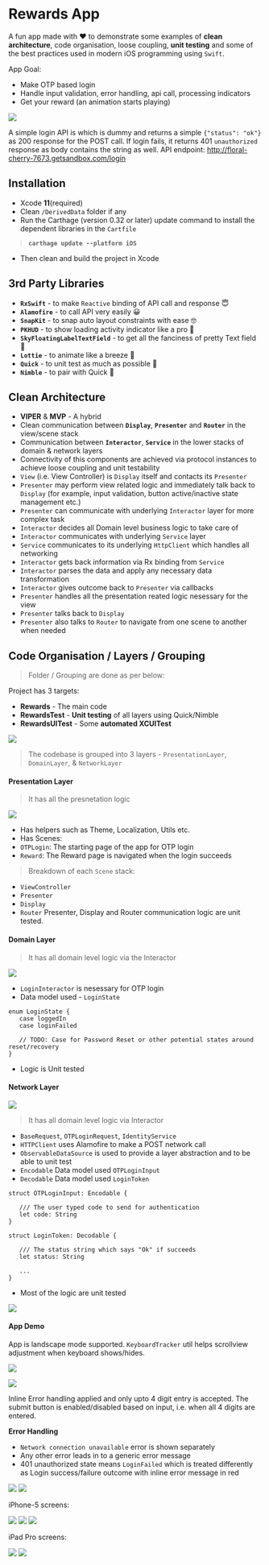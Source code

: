 # Rewards App
A fun app made with ❤️ to demonstrate some examples of **clean architecture**, code organisation, loose coupling, **unit testing** and some of the best practices used in modern iOS programming using `Swift`.

App Goal:
 - Make OTP based login
 - Handle input validation, error handling, api call, processing indicators
 - Get your reward (an animation starts playing)

![](/Screenshots/normal-flow.gif "")

A simple login API is which is dummy and returns a simple `{"status": "ok"}` as 200 response for the POST call. If login fails, it returns 401 `unauthorized` response as body contains the string as well. 
API endpoint: http://floral-cherry-7673.getsandbox.com/login


## Installation

- Xcode **11**(required)
- Clean `/DerivedData` folder if any
- Run the Carthage (version 0.32 or later) update command to install the dependent libraries in the `Cartfile`
 > **`carthage update --platform iOS`** 
- Then clean and build the project in Xcode

## 3rd Party Libraries
 - **`RxSwift`** - to make `Reactive` binding of API call and response 😇
 - **`Alamofire`** - to call API very easily 😀
 - **`SnapKit`** - to snap auto layout constraints with ease 🤓
 - **`PKHUD`** - to show loading activity indicator like a pro 🙈
 - **`SkyFloatingLabelTextField`** - to get all the fanciness of pretty Text field 🧙
 - **`Lottie`** - to animate like a breeze 🧜
 - **`Quick`** - to unit test as much as possible 🤫
 - **`Nimble`** - to pair with Quick 👬

## Clean Architecture
 - **VIPER** & **MVP** - A hybrid
 - Clean communication between **`Display`**, **`Presenter`** and **`Router`** in the view/scene stack
 - Communication between  **`Interactor`**, **`Service`** in the lower stacks of domain & network layers
 - Connectivity of this components are achieved via protocol instances to achieve loose coupling and unit testability
 - `View` (i.e. View Controller) is `Display` itself and contacts its `Presenter`
 - `Presenter` may perform view related logic and immediately talk back to `Display` (for example, input validation, button active/inactive state management etc.)
 - `Presenter` can communicate with underlying `Interactor` layer for more complex task
 - `Interactor` decides all Domain level business logic to take care of
 - `Interactor` communicates with underlying `Service` layer
 - `Service` communicates to its underlying `HttpClient` which handles all networking
 - `Interactor` gets back information via Rx binding from `Service`
 - `Interactor` parses the data and apply any necessary data transformation
 - `Interactor` gives outcome back to `Presenter` via callbacks
 - `Presenter` handles all the presentation reated logic nesessary for the view
 - `Presenter` talks back to `Display`
 - `Presenter` also talks to `Router` to navigate from one scene to another when needed
 
 ## Code Organisation / Layers / Grouping
 
 > Folder / Grouping are done as per below:
 
 Project has 3 targets:
  - **Rewards** - The main code
  - **RewardsTest** - **Unit testing** of all layers using Quick/Nimble
  - **RewardsUITest** - Some **automated XCUITest**
  
 ![](/Screenshots/app-layers.png "")
 
 > The codebase is grouped into 3 layers - `PresentationLayer`, `DomainLayer`, & `NetworkLayer`
 
 
 #### Presentation Layer
 
  > It has all the presnetation logic
  
 ![](/Screenshots/presentation-layer.png "")
 
 - Has helpers such as Theme, Localization, Utils etc.
 - Has Scenes:
 - `OTPLogin`: The starting page of the app for OTP login
 - `Reward`: The Reward page is navigated when the login succeeds
 > Breakdown of each `Scene` stack:
  - `ViewController`
  - `Presenter`
  - `Display`
  - `Router`
  Presenter, Display and Router communication logic are unit tested.
  
 #### Domain Layer
 
  > It has all domain level logic via the Interactor
 
 ![](/Screenshots/domain-layer.png "")
  
 - `LoginInteractor` is nesessary for OTP login 
 - Data model used - `LoginState`
 ```
 enum LoginState {
    case loggedIn
    case loginFailed
    
    // TODO: Case for Password Reset or other potential states around  reset/recovery
}
```
 - Logic is Unit tested
 
  #### Network Layer
  
 ![](/Screenshots/network-layer.png "")
 
  > It has all domain level logic via Interactor
 
 - `BaseRequest`, `OTPLoginRequest`, `IdentityService`
 - `HTTPClient` uses Alamofire to make a POST network call
 - `ObservableDataSource` is used to provide a layer abstraction and to be able to unit test
 -  `Encodable` Data model used `OTPLoginInput`
 -  `Decodable` Data model used `LoginToken`
 ```
 struct OTPLoginInput: Encodable {
 
    /// The user typed code to send for authentication
    let code: String
 }

 struct LoginToken: Decodable {
 
    /// The status string which says "Ok" if succeeds
    let status: String
    
    ...
 }
```
 - Most of the logic are unit tested
 
 ![](/Screenshots/testing-groups.png "")
 
 
 #### App Demo
 
 App is landscape mode supported. `KeyboardTracker` util helps scrollview adjustment when keyboard shows/hides.
 
 ![](/Screenshots/landscape-mode.gif "")
 
 ![](/Screenshots/normal-flow.gif "")
 
Inline Error handling applied and only upto 4 digit entry is accepted. The submit button is enabled/disabled based on input, i.e. when all 4 digits are entered. 

**Error Handling**
 - `Network connection unavailable` error is shown separately
 - Any other error leads in to a generic error message
 - 401 unauthorized state means `LoginFailed` which is treated differently as Login success/failure outcome with inline error message in red
 
  ![](/Screenshots/network-error.gif "")
  ![](/Screenshots/unknown-error.gif "")
  
  iPhone-5 screens:
  
  ![](/Screenshots/iphone5-1.png "")
  ![](/Screenshots/iphone5-2.png "")
  ![](/Screenshots/iphone5-3.png "")
  
  iPad Pro screens:
  
  ![](/Screenshots/ipad-1.png "")
  ![](/Screenshots/ipad-2.png "")
  
 
 
